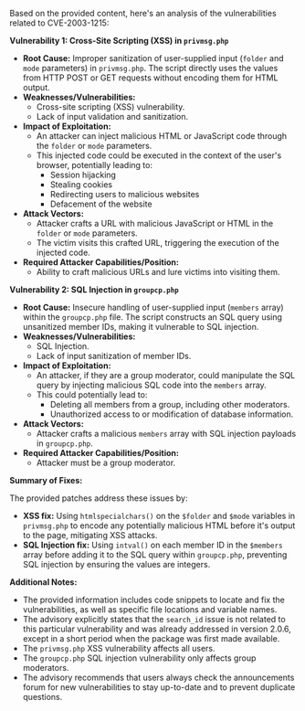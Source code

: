 Based on the provided content, here's an analysis of the vulnerabilities related to CVE-2003-1215:

**Vulnerability 1: Cross-Site Scripting (XSS) in `privmsg.php`**

*   **Root Cause:** Improper sanitization of user-supplied input (`folder` and `mode` parameters) in `privmsg.php`. The script directly uses the values from HTTP POST or GET requests without encoding them for HTML output.
*   **Weaknesses/Vulnerabilities:**
    *   Cross-site scripting (XSS) vulnerability.
    *   Lack of input validation and sanitization.
*   **Impact of Exploitation:**
    *   An attacker can inject malicious HTML or JavaScript code through the `folder` or `mode` parameters.
    *   This injected code could be executed in the context of the user's browser, potentially leading to:
        *   Session hijacking
        *   Stealing cookies
        *   Redirecting users to malicious websites
        *   Defacement of the website
*   **Attack Vectors:**
    *   Attacker crafts a URL with malicious JavaScript or HTML in the `folder` or `mode` parameters.
    *   The victim visits this crafted URL, triggering the execution of the injected code.
*   **Required Attacker Capabilities/Position:**
    *   Ability to craft malicious URLs and lure victims into visiting them.

**Vulnerability 2: SQL Injection in `groupcp.php`**

*   **Root Cause:**  Insecure handling of user-supplied input (`members` array) within the `groupcp.php` file. The script constructs an SQL query using unsanitized member IDs, making it vulnerable to SQL injection.
*   **Weaknesses/Vulnerabilities:**
    *   SQL Injection.
    *   Lack of input sanitization of member IDs.
*   **Impact of Exploitation:**
    *   An attacker, if they are a group moderator, could manipulate the SQL query by injecting malicious SQL code into the `members` array.
    *   This could potentially lead to:
        *   Deleting all members from a group, including other moderators.
        *   Unauthorized access to or modification of database information.
*   **Attack Vectors:**
    *   Attacker crafts a malicious `members` array with SQL injection payloads in `groupcp.php`.
*   **Required Attacker Capabilities/Position:**
    *   Attacker must be a group moderator.

**Summary of Fixes:**

The provided patches address these issues by:

*   **XSS fix:** Using `htmlspecialchars()` on the `$folder` and `$mode` variables in `privmsg.php` to encode any potentially malicious HTML before it's output to the page, mitigating XSS attacks.
*   **SQL Injection fix:**  Using `intval()` on each member ID in the `$members` array before adding it to the SQL query within `groupcp.php`, preventing SQL injection by ensuring the values are integers.

**Additional Notes:**
*   The provided information includes code snippets to locate and fix the vulnerabilities, as well as specific file locations and variable names.
*   The advisory explicitly states that the `search_id` issue is not related to this particular vulnerability and was already addressed in version 2.0.6, except in a short period when the package was first made available.
*   The `privmsg.php` XSS vulnerability affects all users.
*  The `groupcp.php` SQL injection vulnerability only affects group moderators.
*  The advisory recommends that users always check the announcements forum for new vulnerabilities to stay up-to-date and to prevent duplicate questions.